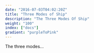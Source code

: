 ```yaml
---
date: "2016-07-03T04:02:20Z"
title: "Three Modes of Ship"
description: "The Three Modes Of Ship"
weight: "100"
index: ["docs"]
gradient: "purpleToPink"
---
```


The three modes...